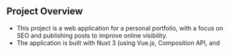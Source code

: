 ## Project Overview
- This project is a web application for a personal portfolio, with a focus on SEO and publishing posts to improve online visibility.
- The application is built with Nuxt 3 (using Vue.js, Composition API, and <script setup>) and TypeScript, following a Modular, Feature-Based architecture.
- State management is handled with Pinia. Animations are built with the GSAP framework, including ScrollTrigger and ScrollSmoother.

## 📂 Folder Structure
- The project structure follows Nuxt 3 conventions (with plans to migrate to Nuxt 4), adapted for a Modular, Feature-Based architecture.
- **assets/:** Contains uncompiled assets such as fonts, icons, and global stylesheets.
- **components/:** Contains global and reusable UI components (e.g., BaseButton.vue, TheHeader.vue). They are auto-imported by Nuxt.
- **composables/:** Contains global Vue composables (e.g., useMetadata.ts). They are auto-imported.
- **features/:** The main container for feature modules. Each subdirectory represents a business feature.
  - **Posts/:** The feature for listing and displaying posts.
    - **components/:** Components specific to the Posts feature. Thanks to Nuxt, a component like Card.vue here can be used as `<PostsCard />` anywhere in the application.
    - **store/:** The feature's Pinia store (postsStore.ts).
    - **types/:** TypeScript interfaces and types specific to this feature.
- **layouts/:** Contains the application layouts (e.g., default.vue).
- **pages/:** Contains the views and defines the application's routing (e.g., index.vue, posts/[id].vue).
- **plugins/:** Contains plugins that are executed when the application is created (e.g., gsap.client.ts).
- **server/:** Contains the application's backend logic (API routes, middleware).
- **store/:** Contains global Pinia stores. Feature-specific stores should be in their respective features folder.
- **tests/:** Unit and component tests.
- **nuxt.config.ts:** The main Nuxt configuration file.

## 🛠️ Libraries and Frameworks
- **Nuxt 3+:** The full-stack framework for Vue.js, handling the build process, routing, server-side rendering, and more.
- **Vue.js 3+:** The core of Nuxt, for declarative UI development (with Composition API and `<script setup>`).
- **Pinia:** For state management, natively integrated with Nuxt.
- **TypeScript:** For static typing and type safety.
- **GSAP (GreenSock Animation Platform):** For complex and interactive animations, including the ScrollTrigger and ScrollSmoother plugins.
- **Vitest:** For testing.

## 🏛️ Architecture Guidelines
- Strictly follow the Modular, Feature-Based pattern within Nuxt 3 conventions:
- **Model/Type (features/FeatureName/types):** Represents the application's data using TypeScript interfaces. Types specific to a feature reside within their own types folder. Global types can be placed in a `types/` directory at the project root.
- **Page (pages/):** A page component, activated by a route based on its location in the `pages` directory. It should orchestrate the display of components and interact with stores to fetch data.
- **Component (components/ or features/FeatureName/components):** Declarative UI built in Vue. Global components are located in the root `components/` directory. Components for a specific feature are located inside the `features/FeatureName/components/` folder and are automatically prefixed (e.g., `<PostsCard />`).
- **Store (Pinia - store/ or features/FeatureName/store):** Manages the state. Global stores are in the root `store/` directory. Feature-specific stores reside in their `features/FeatureName/store/` folder. Contains business logic and interacts with composables or the `server/` directory to fetch data.
- **Composable (composables/ or features/FeatureName/composables):** Contains reusable logic. Global composables are in the root `composables/` directory and are auto-imported. Feature-specific composables can be in their own folder and need to be imported manually.

## 🎨 Animation Guidelines
- **Fundamental Principles**
  - **Performance First:** Prioritize animating properties that do not cause layout reflow/repaint. Use `transform` (translate, scale, rotate) and `opacity` whenever possible, as they are GPU-optimized.
  - **Fast and Responsive Animations:** Animations should be quick and feel snappy.
    - The default duration should be between 0.2s and 0.3s.
    - Avoid animations longer than 1s, unless they are purely illustrative and do not block user interaction.
  - **When to use CSS vs. GSAP:**
    - **CSS Transitions/Animations:** Ideal for simple states and direct interactions, such as hover effects on buttons, color transitions, or a single element's fade-in/out.
    - **GSAP:** Essential for complex, sequenced animations (timelines), scroll-based animations (ScrollTrigger), or those requiring precise control over timing and animation physics.
- **CSS Guidelines**
  - **Easing Rules**
    - Do not use the default CSS easing curves, except for `ease` (for simple hovers) and `linear`. For consistency, use the following cubic-bezier curves:
    - **ease-out (Starts fast, slows down)**
      - Primary use case. Ideal for elements entering the screen or responding to a user action.
      - `ease-out-cubic: cubic-bezier(.215, .61, .355, 1)`
      - `ease-out-quart: cubic-bezier(.165, .84, .44, 1)`
      - `ease-out-expo: cubic-bezier(.19, 1, .22, 1)`
    - **ease-in-out (Smooth acceleration and deceleration)**
      - Perfect for elements moving from one point to another within the screen.
      - `ease-in-out-cubic: cubic-bezier(.645, .045, .355, 1)`
      - `ease-in-out-quart: cubic-bezier(.77, 0, .175, 1)`
    - **ease-in (Starts slow, speeds up)**
      - Avoid whenever possible, as it can make the UI feel sluggish.
      - `ease-in-cubic: cubic-bezier(.550, .055, .675, .19)`
  - **Hover Transitions**
    - For simple transitions (color, background-color, opacity), use `ease` with a duration of `200ms`.
    - For more complex transitions (like `transform`), use the ease-out rules above.
    - Disable hover transitions on devices without a fine pointer to avoid "stuck" states on mobile:
    ```css
    @media (hover: hover) and (pointer: fine) {
      /* your hover code here */
    }
    ```
- **GSAP Guidelines**
  - **Encapsulate in Composables:** Complex or reusable animation logic should be extracted into a Composable (e.g., `useFadeInAnimation.ts`). This keeps components clean and the animation logic testable and isolated.
  - **Lifecycle Management:** Always clean up your animations to prevent memory leaks. Use Vue's `onBeforeUnmount` hook to kill GSAP timelines and ScrollTrigger instances.
  - **ScrollTrigger:** Use it to create animations triggered by the scroll position. Keep markers (`markers: true`) on during development for easy debugging, but remove them in production.
  - **Selectors:** Prefer using Vue refs over string selectors (classes or IDs) to link GSAP to DOM elements. This ensures the animation targets the correct element, especially as components are created and destroyed.

## 📝 Mindset Shift: Standardization and Best Practices
- This section provides tips for aligning common Vue development instincts with this architecture's paradigm.
- **State is Centralized by Feature:** Instead of a single monolithic global store or state scattered across components, the philosophy here is to keep state as close as possible to the feature that uses it. Each feature has its own state "mini-supermarket" with Pinia. This makes the data flow explicit and modular.
- **The Component is Just the "Presentation":** A `.vue` component should not contain complex business logic or API calls. It is a lightweight "blueprint" that describes what the UI should look like for a given state. The business logic and state persistence come from the Pinia Store that feeds it. Keep your `.vue` files focused on the template and minimal interactions.
- **Business Logic Lives in the Store:** Abandon the idea of placing fetch calls or complex calculations inside component lifecycle hooks (`onMounted`). All of this logic belongs in Pinia actions and getters. This makes the logic more explicit, reusable, and much easier to test.
- **Embrace Type Safety (TypeScript):** TypeScript is not optional. Instead of passing magic strings or generic objects, you will be passing instances of well-defined types. This may feel more verbose at first, but it eliminates an entire class of runtime errors. Define your Types and Interfaces carefully from the start.
- **Performance and SEO are Priorities, Not Afterthoughts:** Unlike prototypes, a real-world web application is judged by Google and users based on its speed and accessibility. This means that optimizing data loading (route-based code-splitting), using semantic HTML, and managing state efficiently isn't a luxury—it's an essential part of the project's engineering.

## 🤖 Copilot Guidance
- Always generate Vue.js code using Composition API, `<script setup>`, and TypeScript.
- Strictly follow the modular, feature-based architecture within Nuxt conventions.
- All business logic and state management should reside in a Pinia Store.
- Reusable, but stateless, UI logic should be extracted into a Composable.
- For animations, use GSAP and its plugins. Encapsulate complex or reusable animation logic in composables (e.g., `useScrollAnimation.ts`).
- All fetching of content sources (e.g., Markdown files) should be placed in a Composable (`use...`) or in the Nuxt `server/` directory.
- Focus on generating semantic HTML and provide feedback on performance (Core Web Vitals) and SEO, leveraging Nuxt's native features for this purpose.